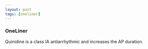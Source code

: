 ```yaml
---
layout: post
tags: [oneliner]
---
```



### OneLiner

Quinidine is a class IA antiarrhythmic and increases the AP duration.
